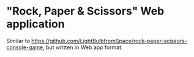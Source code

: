 # "Rock, Paper & Scissors" Web application

Similar to https://github.com/LightBulbfromSpace/rock-paper-scissors-console-game, but written in Web app format.